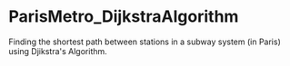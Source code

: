 # ParisMetro_DijkstraAlgorithm
Finding the shortest path between stations in a subway system (in Paris) using Djikstra's Algorithm.
